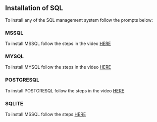 ## Installation of SQL
To install any of the SQL management system follow the prompts below:

### MSSQL
To install MSSQL follow the steps in the video [HERE](https://youtu.be/C_KeaoJ6-Gc)


### MYSQL
To install MYSQL follow the steps in the video [HERE](https://youtu.be/tFBGj_xDu34)


### POSTGRESQL
To install POSTGRESQL follow the steps in the video [HERE](https://youtu.be/C_KeaoJ6-Gc)


### SQLITE 
To install MSSQL follow the steps [HERE](https://youtu.be/wXEZZ2JT3-k)
